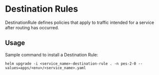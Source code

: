 # Destination Rules

DestinationRule defines policies that apply to traffic intended for a service after routing has occurred.

## Usage

Sample command to install a Destination Rule:

```
helm upgrade -i <service_name>-destination-rule . -n pes-2-0 --values=apps/<env>/<service_name>.yaml
```